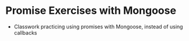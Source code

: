 # Promise Exercises with Mongoose

* Classwork practicing using promises with Mongoose, instead of using callbacks
